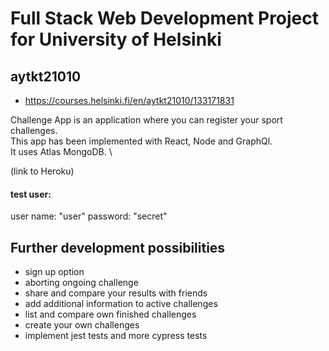 # Full Stack Web Development Project for University of Helsinki 
## aytkt21010 

- https://courses.helsinki.fi/en/aytkt21010/133171831

Challenge App is an application where you can register your sport challenges. \
This app has been implemented with React, Node and GraphQl. \
It uses Atlas MongoDB. \

(link to Heroku)

#### test user: 
user name: "user" password: "secret"

## Further development possibilities

- sign up option
- aborting ongoing challenge
- share and compare your results with friends
- add additional information to active challenges
- list and compare own finished challenges
- create your own challenges
- implement jest tests and more cypress tests







